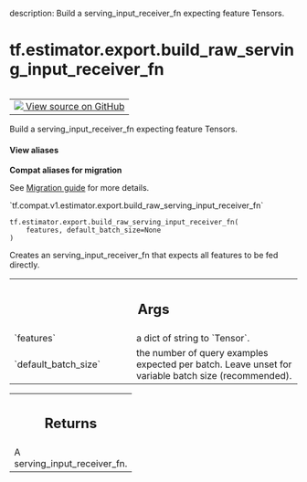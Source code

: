 description: Build a serving_input_receiver_fn expecting feature Tensors.

<div itemscope itemtype="http://developers.google.com/ReferenceObject">
<meta itemprop="name" content="tf.estimator.export.build_raw_serving_input_receiver_fn" />
<meta itemprop="path" content="Stable" />
</div>

# tf.estimator.export.build_raw_serving_input_receiver_fn

<!-- Insert buttons and diff -->

<table class="tfo-notebook-buttons tfo-api nocontent" align="left">
<td>
  <a target="_blank" href="https://github.com/tensorflow/estimator/tree/master/tensorflow_estimator/python/estimator/export/export.py#L355-L377">
    <img src="https://www.tensorflow.org/images/GitHub-Mark-32px.png" />
    View source on GitHub
  </a>
</td>
</table>



Build a serving_input_receiver_fn expecting feature Tensors.

<section class="expandable">
  <h4 class="showalways">View aliases</h4>
  <p>
<b>Compat aliases for migration</b>
<p>See
<a href="https://www.tensorflow.org/guide/migrate">Migration guide</a> for
more details.</p>
<p>`tf.compat.v1.estimator.export.build_raw_serving_input_receiver_fn`</p>
</p>
</section>

<pre class="devsite-click-to-copy prettyprint lang-py tfo-signature-link">
<code>tf.estimator.export.build_raw_serving_input_receiver_fn(
    features, default_batch_size=None
)
</code></pre>



<!-- Placeholder for "Used in" -->

Creates an serving_input_receiver_fn that expects all features to be fed
directly.

<!-- Tabular view -->
 <table class="responsive fixed orange">
<colgroup><col width="214px"><col></colgroup>
<tr><th colspan="2"><h2 class="add-link">Args</h2></th></tr>

<tr>
<td>
`features`
</td>
<td>
a dict of string to `Tensor`.
</td>
</tr><tr>
<td>
`default_batch_size`
</td>
<td>
the number of query examples expected per batch. Leave
unset for variable batch size (recommended).
</td>
</tr>
</table>



<!-- Tabular view -->
 <table class="responsive fixed orange">
<colgroup><col width="214px"><col></colgroup>
<tr><th colspan="2"><h2 class="add-link">Returns</h2></th></tr>
<tr class="alt">
<td colspan="2">
A serving_input_receiver_fn.
</td>
</tr>

</table>

